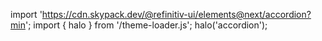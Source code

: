 <!--
type: template
name: accordion
-->

import 'https://cdn.skypack.dev/@refinitiv-ui/elements@next/accordion?min';
import { halo } from '/theme-loader.js';
halo('accordion');